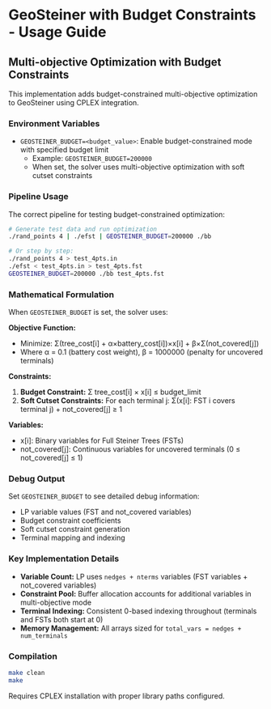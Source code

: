 # GeoSteiner with Budget Constraints - Usage Guide

## Multi-objective Optimization with Budget Constraints

This implementation adds budget-constrained multi-objective optimization to GeoSteiner using CPLEX integration.

### Environment Variables

- `GEOSTEINER_BUDGET=<budget_value>`: Enable budget-constrained mode with specified budget limit
  - Example: `GEOSTEINER_BUDGET=200000`
  - When set, the solver uses multi-objective optimization with soft cutset constraints

### Pipeline Usage

The correct pipeline for testing budget-constrained optimization:

```bash
# Generate test data and run optimization
./rand_points 4 | ./efst | GEOSTEINER_BUDGET=200000 ./bb

# Or step by step:
./rand_points 4 > test_4pts.in
./efst < test_4pts.in > test_4pts.fst
GEOSTEINER_BUDGET=200000 ./bb test_4pts.fst
```

### Mathematical Formulation

When `GEOSTEINER_BUDGET` is set, the solver uses:

**Objective Function:**
- Minimize: Σ(tree_cost[i] + α×battery_cost[i])×x[i] + β×Σ(not_covered[j])
- Where α = 0.1 (battery cost weight), β = 1000000 (penalty for uncovered terminals)

**Constraints:**
1. **Budget Constraint:** Σ tree_cost[i] × x[i] ≤ budget_limit
2. **Soft Cutset Constraints:** For each terminal j: Σ(x[i]: FST i covers terminal j) + not_covered[j] ≥ 1

**Variables:**
- x[i]: Binary variables for Full Steiner Trees (FSTs)
- not_covered[j]: Continuous variables for uncovered terminals (0 ≤ not_covered[j] ≤ 1)

### Debug Output

Set `GEOSTEINER_BUDGET` to see detailed debug information:
- LP variable values (FST and not_covered variables)
- Budget constraint coefficients
- Soft cutset constraint generation
- Terminal mapping and indexing

### Key Implementation Details

- **Variable Count:** LP uses `nedges + nterms` variables (FST variables + not_covered variables)
- **Constraint Pool:** Buffer allocation accounts for additional variables in multi-objective mode
- **Terminal Indexing:** Consistent 0-based indexing throughout (terminals and FSTs both start at 0)
- **Memory Management:** All arrays sized for `total_vars = nedges + num_terminals`

### Compilation

```bash
make clean
make
```

Requires CPLEX installation with proper library paths configured.